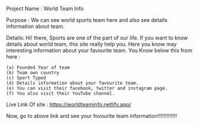 Project Name : World Team Info

Purpose : We can see world sports team here and also see details information about team.

Details: Hi! there, Sports are one of the part of our life. If you want to know details about world team, this site really help you. Here you know may interesting information about your favourite team. You Know below this from here :

    (a) Founded Year of team
    (b) Team own country
    (c) Sport Typed
    (d) Details information about your favourite team.
    (e) You can visit their facebook, twitter and instagram page.
    (f) You also visit their YouTube channel.

Live Link Of site : https://worldteaminfo.netlify.app/


Now, go to above link and see your fovourite team information!!!!!!!!!!!!!
